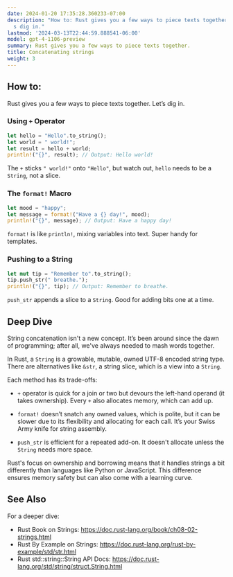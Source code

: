 ```yaml
---
date: 2024-01-20 17:35:28.360233-07:00
description: "How to: Rust gives you a few ways to piece texts together. Let\u2019\
  s dig in."
lastmod: '2024-03-13T22:44:59.888541-06:00'
model: gpt-4-1106-preview
summary: Rust gives you a few ways to piece texts together.
title: Concatenating strings
weight: 3
---
```


## How to:
Rust gives you a few ways to piece texts together. Let’s dig in.

### Using `+` Operator
```Rust
let hello = "Hello".to_string();
let world = " world!";
let result = hello + world;
println!("{}", result); // Output: Hello world!
```
The `+` sticks `" world!"` onto `"Hello"`, but watch out, `hello` needs to be a `String`, not a slice.

### The `format!` Macro
```Rust
let mood = "happy";
let message = format!("Have a {} day!", mood);
println!("{}", message); // Output: Have a happy day!
```
`format!` is like `println!`, mixing variables into text. Super handy for templates.

### Pushing to a String
```Rust
let mut tip = "Remember to".to_string();
tip.push_str(" breathe.");
println!("{}", tip); // Output: Remember to breathe.
```
`push_str` appends a slice to a `String`. Good for adding bits one at a time.

## Deep Dive
String concatenation isn't a new concept. It’s been around since the dawn of programming; after all, we've always needed to mash words together.

In Rust, a `String` is a growable, mutable, owned UTF-8 encoded string type. There are alternatives like `&str`, a string slice, which is a view into a `String`.

Each method has its trade-offs:

- `+` operator is quick for a join or two but devours the left-hand operand (it takes ownership). Every `+` also allocates memory, which can add up.
  
- `format!` doesn’t snatch any owned values, which is polite, but it can be slower due to its flexibility and allocating for each call. It’s your Swiss Army knife for string assembly.

- `push_str` is efficient for a repeated add-on. It doesn't allocate unless the `String` needs more space.

Rust's focus on ownership and borrowing means that it handles strings a bit differently than languages like Python or JavaScript. This difference ensures memory safety but can also come with a learning curve.

## See Also
For a deeper dive:
- Rust Book on Strings: https://doc.rust-lang.org/book/ch08-02-strings.html
- Rust By Example on Strings: https://doc.rust-lang.org/rust-by-example/std/str.html
- Rust std::string::String API Docs: https://doc.rust-lang.org/std/string/struct.String.html
